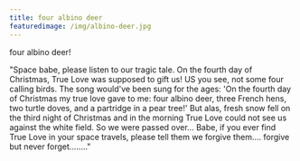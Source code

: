 ```yaml
---
title: four albino deer
featuredimage: /img/albino-deer.jpg
---
```

four albino deer!

"Space babe, please listen to our tragic tale. On the fourth day of Christmas, True Love was supposed to gift us! US you see, not some four calling birds. The song would've been sung for the ages: 'On the fourth day of Christmas my true love gave to me: four albino deer, three French hens, two turtle doves, and a partridge in a pear tree!' But alas, fresh snow fell on the third night of Christmas and in the morning True Love could not see us against the white field. So we were passed over... Babe, if you ever find True Love in your space travels, please tell them we forgive them.... forgive but never forget........"